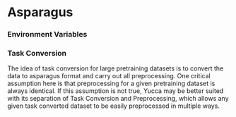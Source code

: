 # Asparagus

### Environment Variables

### Task Conversion
The idea of task conversion for large pretraining datasets is to convert the data to asparagus format and carry out all preprocessing. One critical assumption here is that preprocessing for a given pretraining dataset is always identical. If this assumption is not true, Yucca may be better suited with its separation of Task Conversion and Preprocessing, which allows any given task converted dataset to be easily preprocessed in multiple ways. 